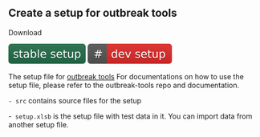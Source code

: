 ## Create a setup for outbreak tools

Download

[![Download stable version of setup file](https://github.com/epicentre-msf/outbreak-tools-setup/raw/main/src/imgs/stable_setup.svg)](https://github.com/epicentre-msf/outbreak-tools-setup/raw/main/setup.xlsb)
[![Download development version of setup file](https://github.com/epicentre-msf/outbreak-tools-setup/raw/dev/src/imgs/dev_setup.svg)](https://github.com/epicentre-msf/outbreak-tools-setup/raw/dev/setup_dev.xlsb)



The setup file for [outbreak tools](https://github.com/epicentre-msf/outbreak-tools)
For documentations on how to use the setup file, please refer to the outbreak-tools repo and documentation.

`- src` contains source files for the setup

-` setup.xlsb` is the setup file with test data in it. You can import data from another setup file.

